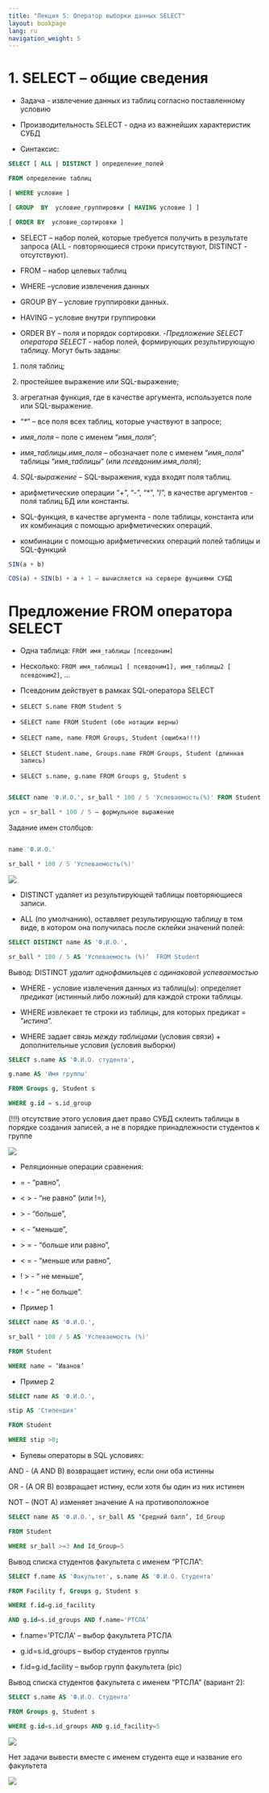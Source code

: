 ```yaml
---
title: "Лекция 5: Оператор выборки данных SELECT"
layout: bookpage
lang: ru
navigation_weight: 5
---
```


# 1. SELECT – общие сведения
- Задача - извлечение данных из таблиц согласно поставленному условию

- Производительность SELECT - одна из важнейших характеристик СУБД

- Синтаксис:

```sql
SELECT [ ALL | DISTINCT ] определение_полей

FROM определение таблиц

[ WHERE условие ]

[ GROUP  BY  условие_группировки [ HAVING условие ] ]

[ ORDER BY  условие_сортировки ]
```

- SELECT – набор полей, которые требуется получить в результате запроса (ALL - повторяющиеся строки присутствуют, DISTINCT - отсутствуют).

- FROM – набор целевых таблиц

- WHERE –условие извлечения данных

- GROUP BY – условие группировки данных.

- HAVING – условие внутри группировки

- ORDER BY – поля и порядок сортировки.
-_Предложение SELECT оператора SELECT_ -  набор полей, формирующих результирующую таблицу. Могут быть заданы:

1. поля таблиц;

2. простейшее выражение или SQL-выражение;

3. агрегатная функция, где в качестве аргумента, используется поле или SQL-выражение.

- “*\**” – все поля всех таблиц, которые участвуют в запросе;

- *имя\_поля* – поле с именем “*имя\_поля*”;

- *имя\_таблицы.имя_поля* – обозначает поле с именем “*имя\_поля*” таблицы “*имя\_таблицы*” (или *псевдоним.имя\_поля*);
4. *SQL-выражение* – SQL-выражения, куда входят поля таблиц.

- арифметические операции “+”, “-”, “\*”, “/”, в качестве аргументов - поля таблиц БД или константы.

- SQL-функция, в качестве аргумента - поле таблицы, константа или их комбинация с помощью арифметических операций.

- комбинации с помощью арифметических операций полей таблицы и SQL-функций

```sql
SIN(a + b)

COS(a) + SIN(b) + a + 1 – вычисляется на сервере фунциями СУБД
```

# Предложение FROM оператора SELECT

- Одна таблица: `FROM имя_таблицы [псевдоним]`

- Несколько: `FROM имя_таблицы1 [ псевдоним1], имя_таблицы2 [ псевдоним2]`, ...

- Псевдоним действует в рамках SQL-оператора SELECT

- `SELECT S.name FROM Student S`

- `SELECT name FROM Student (обе нотации верны)`

-  `SELECT name, name FROM Groups, Student (ошибка!!!)`

- `SELECT Student.name, Groups.name FROM Groups, Student (длинная запись)`

- `SELECT s.name, g.name FROM Groups g, Student s`


```sql

SELECT name 'Ф.И.О.', sr_ball * 100 / 5 'Успеваемость(%)' FROM Student

усп = sr_ball * 100 / 5 – формульное выражение

```

Задание имен столбцов:

```sql

name 'Ф.И.О.'

sr_ball * 100 / 5 'Успеваемость(%)'

```

![](../assets/images/5_01.jpg)

- DISTINCT удаляет из результирующей таблицы повторяющиеся записи.

- ALL (по умолчанию), оставляет результирующую таблицу в том виде, в котором она получилась после склейки значений полей:

```sql
SELECT DISTINCT name AS 'Ф.И.О.',

sr_ball * 100 / 5 AS 'Успеваемость (%)‘  FROM Student
```

Вывод: DISTINCT  *удалит однофамильцев с одинаковой успеваемостью*
- WHERE  - условие извлечения данных из таблиц(ы): определяет *предикат* (истинный либо ложный) для каждой строки таблицы.

- WHERE извлекает те строки из таблицы, для которых предикат = ”*истина*”.

- WHERE задает *связь между таблицами* (условия связи) + дополнительные условия (условия выборки)

```sql
SELECT s.name AS 'Ф.И.О. студента',

g.name AS 'Имя группы'

FROM Groups g, Student s

WHERE g.id = s.id_group
```

(!!!) отсутствие этого условия дает право СУБД склеить таблицы в порядке создания записей, а не в порядке принадлежности студентов к группе

![](../assets/images/5_02.svg)

- Реляционные операции сравнения:


- =  - “равно”,

- < >  - “не равно” (или !=),

- \>  - “больше”,

- <  - “меньше”,

- \> =  - “больше или равно”,

- < =  - “меньше или равно”,

- ! >  - “ не меньше”,

- ! <  - “ не больше”.
- Пример 1


```sql
SELECT name AS 'Ф.И.О.',

sr_ball * 100 / 5 AS 'Успеваемость (%)'

FROM Student

WHERE name = ‘Иванов’
```

- Пример 2

```sql
SELECT name AS 'Ф.И.О.',

stip AS 'Стипендия'

FROM Student

WHERE stip >0;
```

- Булевы операторы в SQL условиях:

AND - (A  AND  B) возвращает истину, если они оба истинны

OR - (A  OR  B) возвращает истину, если хотя бы один из них истинен

NOT – (NOT  A) изменяет значение А на противоположное

```sql
SELECT name AS 'Ф.И.О.', sr_ball AS ‘Средний балл’, Id_Group

FROM Student

WHERE sr_ball >=3 And Id_Group=5
```

Вывод списка студентов факультета с именем “РТСЛА”:

```sql
SELECT f.name AS 'Факультет', s.name AS 'Ф.И.О. Студента'

FROM Facility f, Groups g, Student s

WHERE f.id=g.id_facility

AND g.id=s.id_groups AND f.name='РТСЛА‘
```

- f.name='РТСЛА' – выбор факультета РТСЛА

- g.id=s.id_groups – выбор студентов группы

- f.id=g.id_facility – выбор групп факультета
(pic)

Вывод списка студентов факультета с именем “РТСЛА” (вариант 2):

```sql
SELECT s.name AS 'Ф.И.О. Студента'

FROM Groups g, Student s

WHERE g.id=s.id_groups AND g.id_facility=5
```
![](../assets/images/5_03.svg)

Нет задачи вывести вместе с именем студента еще и название его факультета

![](../assets/images/5_03.svg)